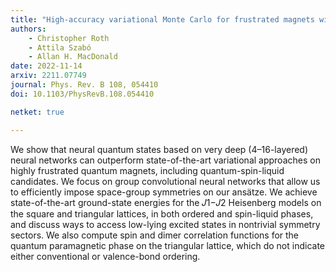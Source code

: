 ```yaml
---
title: "High-accuracy variational Monte Carlo for frustrated magnets with deep neural networks"
authors:
    - Christopher Roth
    - Attila Szabó
    - Allan H. MacDonald
date: 2022-11-14
arxiv: 2211.07749
journal: Phys. Rev. B 108, 054410
doi: 10.1103/PhysRevB.108.054410

netket: true

---
```


We show that neural quantum states based on very deep (4–16-layered) neural networks can outperform state-of-the-art variational approaches on highly frustrated quantum magnets, including quantum-spin-liquid candidates.
We focus on group convolutional neural networks that allow us to efficiently impose space-group symmetries on our ansätze.
We achieve state-of-the-art ground-state energies for the 𝐽1−𝐽2 Heisenberg models on the square and triangular lattices, in both ordered and spin-liquid phases, and discuss ways to access low-lying excited states in nontrivial symmetry sectors.
We also compute spin and dimer correlation functions for the quantum paramagnetic phase on the triangular lattice, which do not indicate either conventional or valence-bond ordering.


